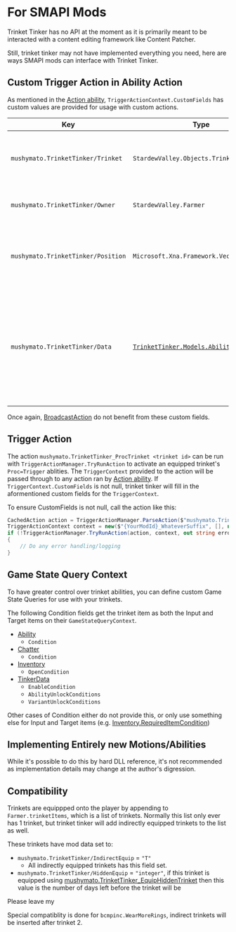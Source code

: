 # For SMAPI Mods

Trinket Tinker has no API at the moment as it is primarily meant to be interacted with a content editing framework like Content Patcher.

Still, trinket tinker may not have implemented everything you need, here are ways SMAPI mods can interface with Trinket Tinker.

## Custom Trigger Action in Ability Action

As mentioned in the [Action ability](4.z.100-Action.md), `TriggerActionContext.CustomFields` has custom values are provided for usage with custom actions.

| Key | Type | Notes |
| --- | ---- | ----- |
| `mushymato.TrinketTinker/Trinket` | `StardewValley.Objects.Trinkets.Trinket` | The trinket which owns the ability that ran this action. |
| `mushymato.TrinketTinker/Owner` | `StardewValley.Farmer` | The farmer who equipped the trinket. |
| `mushymato.TrinketTinker/Position` | `Microsoft.Xna.Framework.Vector2` | The position of the companion, or _null_ if there is no companion. |
| `mushymato.TrinketTinker/Data` | [`TrinketTinker.Models.AbilityData`](~/api/TrinketTinker.Models.AbilityData.yml) | The trinket ability data model, this is not converted by pintail so you must use reflection to access any fields, potentially fragile. |

Once again, [BroadcastAction](4.z.101-BroadcastAction.md) do not benefit from these custom fields.

## Trigger Action

The action `mushymato.TrinketTinker_ProcTrinket <trinket id>` can be run with `TriggerActionManager.TryRunAction` to activate an equipped trinket's `Proc=Trigger` ablities.
The `TriggerContext` provided to the action will be passed through to any action ran by [Action ability](4.z.100-Action.md). If `TriggerContext.CustomFields` is not null, trinket tinker will fill in the aformentioned custom fields for the `TriggerContext`.

To ensure CustomFields is not null, call the action like this:
```cs
CachedAction action = TriggerActionManager.ParseAction($"mushymato.TrinketTinker_ProcTrinket {DesiredTrinketId}");
TriggerActionContext context = new($"{YourModId}_WhateverSuffix", [], null, []);
if (!TriggerActionManager.TryRunAction(action, context, out string error, out Exception _))
{
    // Do any error handling/logging
}
```

## Game State Query Context

To have greater control over trinket abilities, you can define custom Game State Queries for use with your trinkets.

The following Condition fields get the trinket item as both the Input and Target items on their `GameStateQueryContext`.

- [Ability](4-Ability.md)
    - `Condition`
- [Chatter](4.z.201-Chatter.md)
    - `Condition`
- [Inventory](5-Inventory.md)
    - `OpenCondition`
- [TinkerData](1-Tinker.md)
    - `EnableCondition`
    - `AbilityUnlockConditions`
    - `VariantUnlockConditions`

Other cases of Condition either do not provide this, or only use something else for Input and Target items (e.g. [Inventory.RequiredItemCondition](5-Inventory.md))

## Implementing Entirely new Motions/Abilities

While it's possible to do this by hard DLL reference, it's not recommended as implementation details may change at the author's digression.

## Compatibility

Trinkets are equippped onto the player by appending to `Farmer.trinketItems`, which is a list of trinkets. Normally this list only ever has 1 trinket, but trinket tinker will add indirectly equipped trinkets to the list as well.

These trinkets have mod data set to:
- `mushymato.TrinketTinker/IndirectEquip` = `"T"`
    - All indirectly equipped trinkets has this field set.
- `mushymato.TrinketTinker/HiddenEquip` = `"integer"`, if this trinket is equipped using [mushymato.TrinketTinker_EquipHiddenTrinket](7.2-Actions.md) then this value is the number of days left before the trinket will be

Please leave my 

Special compatiblity is done for `bcmpinc.WearMoreRings`, indirect trinkets will be inserted after trinket 2.


